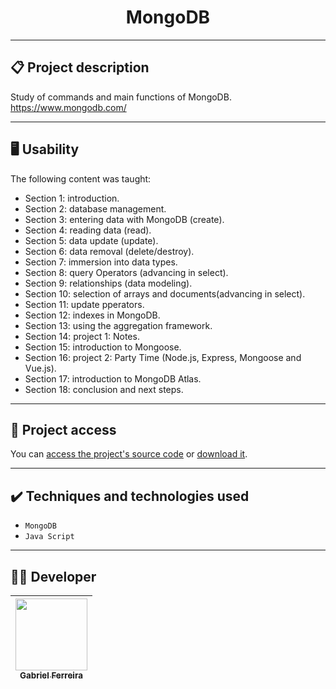 <h1 align="center">MongoDB</h1>

<hr>

## 📋 Project description

<p align="justify">
  Study of commands and main functions of MongoDB.<br>
  <a href='https://www.mongodb.com/'>https://www.mongodb.com/</a>
</p>

<hr>


## 🖥️ Usability

<p align="justify">

<!--sec data-title="Prompt: OS X and Linux" data-id="OSX_Linux_prompt" data-collapse=true ces--><!--endsec-->

</p> 

<p align="justify">
  The following content was taught: <br>
  <ul>
      <li>Section 1: introduction.</li>
      <li>Section 2: database management.</li>
      <li>Section 3: entering data with MongoDB (create).</li>
      <li>Section 4: reading data (read).</li>
      <li>Section 5: data update (update).</li>
      <li>Section 6: data removal (delete/destroy).</li>
      <li>Section 7: immersion into data types.</li>
      <li>Section 8: query Operators (advancing in select).</li>
      <li>Section 9: relationships (data modeling).</li>
      <li>Section 10: selection of arrays and documents(advancing in select).</li>
      <li>Section 11: update pperators.</li>
      <li>Section 12: indexes in MongoDB.</li>
      <li>Section 13: using the aggregation framework.</li>
      <li>Section 14: project 1: Notes.</li>
      <li>Section 15: introduction to Mongoose.</li>
      <li>Section 16: project 2: Party Time (Node.js, Express, Mongoose and Vue.js).</li>
      <li>Section 17: introduction to MongoDB Atlas.</li>
      <li>Section 18: conclusion and next steps.</li>
  </ul>
</p>

<hr>

## 📁 Project access

You can [access the project's source code](https://github.com/GabesSeven/MongoDB/) or [download it](https://github.com/GabesSeven/MongoDB//archive/refs/heads/main.zip).

<hr>

## ✔️ Techniques and technologies used

- ``MongoDB``
- ``Java Script``

<hr>

## 🧑‍💻 Developer

| [<img src="https://avatars.githubusercontent.com/u/37443722?v=4" width=115><br><sub>Gabriel Ferreira</sub>](https://github.com/GabesSeven)
| :---: 
